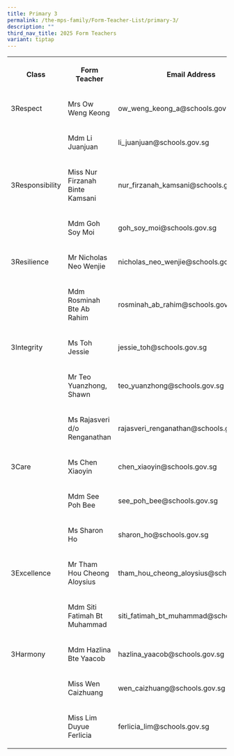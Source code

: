 ```yaml
---
title: Primary 3
permalink: /the-mps-family/Form-Teacher-List/primary-3/
description: ""
third_nav_title: 2025 Form Teachers
variant: tiptap
---
```

<table style="minWidth: 75px">
<colgroup>
<col>
<col>
<col>
</colgroup>
<tbody>
<tr>
<th rowspan="1" colspan="1">
<p>Class</p>
</th>
<th rowspan="1" colspan="1">
<p>Form Teacher</p>
</th>
<th rowspan="1" colspan="1">
<p>Email Address</p>
</th>
</tr>
<tr>
<td rowspan="1" colspan="1">
<p>3Respect</p>
</td>
<td rowspan="1" colspan="1">
<p>Mrs Ow Weng Keong</p>
</td>
<td rowspan="1" colspan="1">
<p>ow_weng_keong_a@schools.gov.sg</p>
</td>
</tr>
<tr>
<td rowspan="1" colspan="1">
<p></p>
</td>
<td rowspan="1" colspan="1">
<p>Mdm Li Juanjuan</p>
</td>
<td rowspan="1" colspan="1">
<p>li_juanjuan@schools.gov.sg</p>
</td>
</tr>
<tr>
<td rowspan="1" colspan="1">
<p>3Responsibility</p>
</td>
<td rowspan="1" colspan="1">
<p>Miss Nur Firzanah Binte Kamsani</p>
</td>
<td rowspan="1" colspan="1">
<p>nur_firzanah_kamsani@schools.gov.sg</p>
</td>
</tr>
<tr>
<td rowspan="1" colspan="1">
<p></p>
</td>
<td rowspan="1" colspan="1">
<p>Mdm Goh Soy Moi</p>
</td>
<td rowspan="1" colspan="1">
<p>goh_soy_moi@schools.gov.sg</p>
</td>
</tr>
<tr>
<td rowspan="1" colspan="1">
<p>3Resilience</p>
</td>
<td rowspan="1" colspan="1">
<p>Mr Nicholas Neo Wenjie</p>
</td>
<td rowspan="1" colspan="1">
<p>nicholas_neo_wenjie@schools.gov.sg</p>
</td>
</tr>
<tr>
<td rowspan="1" colspan="1">
<p></p>
</td>
<td rowspan="1" colspan="1">
<p>Mdm Rosminah Bte Ab Rahim</p>
</td>
<td rowspan="1" colspan="1">
<p>rosminah_ab_rahim@schools.gov.sg</p>
</td>
</tr>
<tr>
<td rowspan="1" colspan="1">
<p>3Integrity</p>
</td>
<td rowspan="1" colspan="1">
<p>Ms Toh Jessie</p>
</td>
<td rowspan="1" colspan="1">
<p>jessie_toh@schools.gov.sg</p>
</td>
</tr>
<tr>
<td rowspan="1" colspan="1">
<p></p>
</td>
<td rowspan="1" colspan="1">
<p>Mr Teo Yuanzhong, Shawn</p>
</td>
<td rowspan="1" colspan="1">
<p>teo_yuanzhong@schools.gov.sg</p>
</td>
</tr>
<tr>
<td rowspan="1" colspan="1">
<p></p>
</td>
<td rowspan="1" colspan="1">
<p>Ms Rajasveri d/o Renganathan</p>
</td>
<td rowspan="1" colspan="1">
<p>rajasveri_renganathan@schools.gov.sg</p>
</td>
</tr>
<tr>
<td rowspan="1" colspan="1">
<p>3Care</p>
</td>
<td rowspan="1" colspan="1">
<p>Ms Chen Xiaoyin</p>
</td>
<td rowspan="1" colspan="1">
<p>chen_xiaoyin@schools.gov.sg</p>
</td>
</tr>
<tr>
<td rowspan="1" colspan="1">
<p></p>
</td>
<td rowspan="1" colspan="1">
<p>Mdm See Poh Bee</p>
</td>
<td rowspan="1" colspan="1">
<p>see_poh_bee@schools.gov.sg</p>
</td>
</tr>
<tr>
<td rowspan="1" colspan="1">
<p></p>
</td>
<td rowspan="1" colspan="1">
<p>Ms Sharon Ho</p>
</td>
<td rowspan="1" colspan="1">
<p>sharon_ho@schools.gov.sg</p>
</td>
</tr>
<tr>
<td rowspan="1" colspan="1">
<p>3Excellence</p>
</td>
<td rowspan="1" colspan="1">
<p>Mr Tham Hou Cheong Aloysius</p>
</td>
<td rowspan="1" colspan="1">
<p>tham_hou_cheong_aloysius@schools.gov.sg</p>
</td>
</tr>
<tr>
<td rowspan="1" colspan="1">
<p></p>
</td>
<td rowspan="1" colspan="1">
<p>Mdm Siti Fatimah Bt Muhammad</p>
</td>
<td rowspan="1" colspan="1">
<p>siti_fatimah_bt_muhammad@schools.gov.sg</p>
</td>
</tr>
<tr>
<td rowspan="1" colspan="1">
<p>3Harmony</p>
</td>
<td rowspan="1" colspan="1">
<p>Mdm Hazlina Bte Yaacob</p>
</td>
<td rowspan="1" colspan="1">
<p>hazlina_yaacob@schools.gov.sg</p>
</td>
</tr>
<tr>
<td rowspan="1" colspan="1">
<p></p>
</td>
<td rowspan="1" colspan="1">
<p>Miss Wen Caizhuang</p>
</td>
<td rowspan="1" colspan="1">
<p>wen_caizhuang@schools.gov.sg</p>
</td>
</tr>
<tr>
<td rowspan="1" colspan="1">
<p></p>
</td>
<td rowspan="1" colspan="1">
<p>Miss Lim Duyue Ferlicia</p>
</td>
<td rowspan="1" colspan="1">
<p>ferlicia_lim@schools.gov.sg</p>
</td>
</tr>
</tbody>
</table>
<p></p>